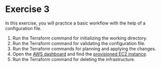 # Exercise 3

In this exercise, you will practice a basic workflow with the help of a configuration file.

1. Run the Terraform command for initializing the working directory.
2. Run the Terraform command for validating the configuration file.
3. Run the Terraform commands for planning and applying the changes.
4. Open the [AWS dashboard](https://aws.amazon.com/) and find the [provisioned EC2 instance](https://us-west-2.console.aws.amazon.com/ec2/home?region=us-west-2#Instances:instanceState=running).
5. Run the Terraform command for deleting the infrastructure.
